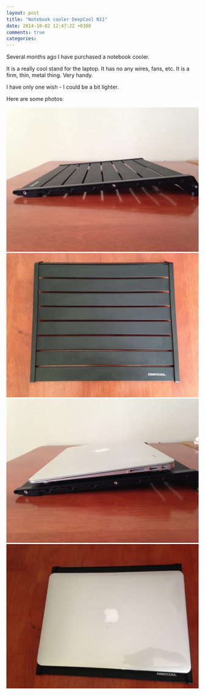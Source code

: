 ```yaml
---
layout: post
title: "Notebook cooler DeepCool N11"
date: 2014-10-02 12:47:22 +0300
comments: true
categories: 
---
```

Several months ago I have purchased a notebook cooler. 

It is a really cool stand for the laptop. It has no any wires, fans, etc. It is a firm, thin, metal thing. Very handy.

I have only one wish - I could be a bit lighter.

Here are some photos:

![side view](/images/posts/notebook_cooler/38.jpg)
![top view](/images/posts/notebook_cooler/37.jpg)
![side view with laptop](/images/posts/notebook_cooler/35.jpg)
![top view with laptop](/images/posts/notebook_cooler/34.jpg)

